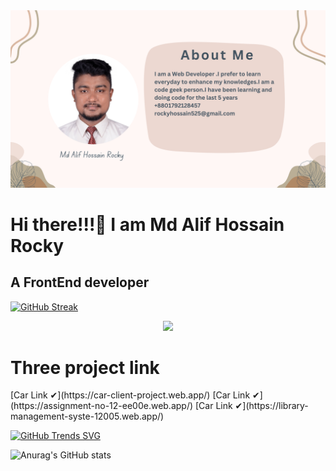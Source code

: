<img src="./image/banner.jpg">

<h1>Hi there!!!🥰 I am Md Alif Hossain Rocky</h1>
<h2>A FrontEnd developer</h2>

[![GitHub Streak](https://github-readme-streak-stats.herokuapp.com?user=ROCKHOSSAIN)](https://git.io/streak-stats)

<p align="center">
  <a href="https://skillicons.dev">
    <img src="https://skillicons.dev/icons?i=git,cs,cpp,css,firebase,html,ai,js,nodejs,nextjs,vite,express" />
  </a>
</p>

<h1>Three project link</h1>
[Car Link ✔](https://car-client-project.web.app/)
[Car Link ✔](https://assignment-no-12-ee00e.web.app/)
[Car Link ✔](https://library-management-syste-12005.web.app/)

[![GitHub Trends SVG](https://api.githubtrends.io/user/svg/ROCKHOSSAIN/langs)](https://githubtrends.io)

![Anurag's GitHub stats](https://github-readme-stats.vercel.app/api?username=ROCKHOSSAIN&theme=shadow_blue&show_icons=true)

